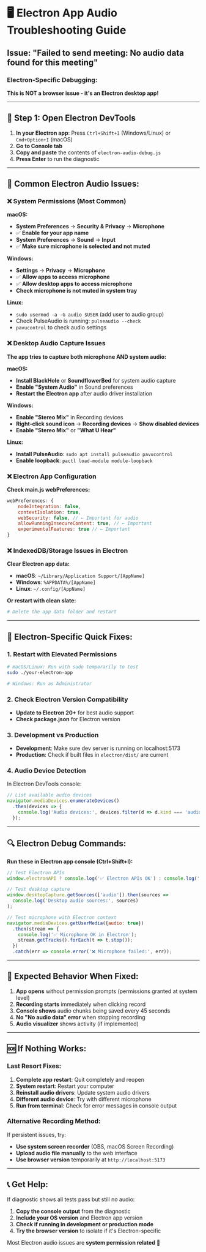 # 🖥️ Electron App Audio Troubleshooting Guide

## Issue: "Failed to send meeting: No audio data found for this meeting" 

### Electron-Specific Debugging:

**This is NOT a browser issue - it's an Electron desktop app!**

---

## 🔧 Step 1: Open Electron DevTools

1. **In your Electron app**: Press `Ctrl+Shift+I` (Windows/Linux) or `Cmd+Option+I` (macOS)
2. **Go to Console tab**
3. **Copy and paste** the contents of `electron-audio-debug.js`
4. **Press Enter** to run the diagnostic

---

## 🎯 Common Electron Audio Issues:

### ❌ **System Permissions (Most Common)**

**macOS:**
- **System Preferences** → **Security & Privacy** → **Microphone**
- ✅ **Enable for your app name**
- **System Preferences** → **Sound** → **Input** 
- ✅ **Make sure microphone is selected and not muted**

**Windows:**
- **Settings** → **Privacy** → **Microphone**
- ✅ **Allow apps to access microphone**
- ✅ **Allow desktop apps to access microphone**
- **Check microphone is not muted in system tray**

**Linux:**
- `sudo usermod -a -G audio $USER` (add user to audio group)
- Check PulseAudio is running: `pulseaudio --check`
- `pavucontrol` to check audio settings

### ❌ **Desktop Audio Capture Issues**

**The app tries to capture both microphone AND system audio:**

**macOS:**
- **Install BlackHole** or **SoundflowerBed** for system audio capture
- **Enable "System Audio"** in Sound preferences
- **Restart the Electron app** after audio driver installation

**Windows:**
- **Enable "Stereo Mix"** in Recording devices
- **Right-click sound icon** → **Recording devices** → **Show disabled devices**
- **Enable "Stereo Mix"** or **"What U Hear"**

**Linux:**
- **Install PulseAudio**: `sudo apt install pulseaudio pavucontrol`
- **Enable loopback**: `pactl load-module module-loopback`

### ❌ **Electron App Configuration**

**Check main.js webPreferences:**
```javascript
webPreferences: {
    nodeIntegration: false,
    contextIsolation: true,
    webSecurity: false, // ← Important for audio
    allowRunningInsecureContent: true, // ← Important
    experimentalFeatures: true // ← Important
}
```

### ❌ **IndexedDB/Storage Issues in Electron**

**Clear Electron app data:**
- **macOS**: `~/Library/Application Support/[AppName]`
- **Windows**: `%APPDATA%/[AppName]`
- **Linux**: `~/.config/[AppName]`

**Or restart with clean slate:**
```bash
# Delete the app data folder and restart
```

---

## 🚨 Electron-Specific Quick Fixes:

### **1. Restart with Elevated Permissions**
```bash
# macOS/Linux: Run with sudo temporarily to test
sudo ./your-electron-app

# Windows: Run as Administrator
```

### **2. Check Electron Version Compatibility**
- **Update to Electron 20+** for best audio support
- **Check package.json** for Electron version

### **3. Development vs Production**
- **Development**: Make sure dev server is running on localhost:5173
- **Production**: Check if built files in `electron/dist/` are current

### **4. Audio Device Detection**
In Electron DevTools console:
```javascript
// List available audio devices
navigator.mediaDevices.enumerateDevices()
  .then(devices => {
    console.log('Audio devices:', devices.filter(d => d.kind === 'audioinput'));
  });
```

---

## 🔍 Electron Debug Commands:

**Run these in Electron app console (Ctrl+Shift+I):**

```javascript
// Test Electron APIs
window.electronAPI ? console.log('✅ Electron APIs OK') : console.log('❌ Electron APIs missing');

// Test desktop capture
window.desktopCapture.getSources(['audio']).then(sources => 
  console.log('Desktop audio sources:', sources)
);

// Test microphone with Electron context
navigator.mediaDevices.getUserMedia({audio: true})
  .then(stream => {
    console.log('✅ Microphone OK in Electron');
    stream.getTracks().forEach(t => t.stop());
  })
  .catch(err => console.error('❌ Microphone failed:', err));
```

---

## 🎯 Expected Behavior When Fixed:

1. **App opens** without permission prompts (permissions granted at system level)
2. **Recording starts** immediately when clicking record
3. **Console shows** audio chunks being saved every 45 seconds
4. **No "No audio data" error** when stopping recording
5. **Audio visualizer** shows activity (if implemented)

---

## 🆘 If Nothing Works:

### **Last Resort Fixes:**

1. **Complete app restart**: Quit completely and reopen
2. **System restart**: Restart your computer  
3. **Reinstall audio drivers**: Update system audio drivers
4. **Different audio device**: Try with different microphone
5. **Run from terminal**: Check for error messages in console output

### **Alternative Recording Method:**

If persistent issues, try:
- **Use system screen recorder** (OBS, macOS Screen Recording)
- **Upload audio file manually** to the web interface
- **Use browser version** temporarily at `http://localhost:5173`

---

## 📞 Get Help:

If diagnostic shows all tests pass but still no audio:
1. **Copy the console output** from the diagnostic
2. **Include your OS version** and Electron app version  
3. **Check if running in development or production mode**
4. **Try the browser version** to isolate if it's Electron-specific

Most Electron audio issues are **system permission related** 🔐
